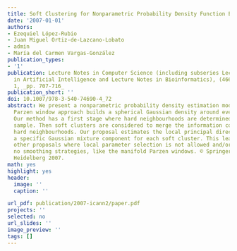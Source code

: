 ```yaml
---
title: Soft Clustering for Nonparametric Probability Density Function Estimation
date: '2007-01-01'
authors:
- Ezequiel López-Rubio
- Juan Miguel Ortiz-de-Lazcano-Lobato
- admin
- María del Carmen Vargas-González
publication_types: 
- '1'
publication: Lecture Notes in Computer Science (including subseries Lecture Notes
  in Artificial Intelligence and Lecture Notes in Bioinformatics), (4668 LNCS), PART
  1, _pp. 707-716_
publication_short: ''
doi: 10.1007/978-3-540-74690-4_72
abstract: We present a nonparametric probability density estimation model. The classical
  Parzen window approach builds a spherical Gaussian density around every input sample.
  Our method has a first stage where hard neighbourhoods are determined for every
  sample. Then soft clusters are considered to merge the information coming from several
  hard neighbourhoods. Our proposal estimates the local principal directions to yield
  a specific Gaussian mixture component for each soft cluster. This leads to outperform
  other proposals where local parameter selection is not allowed and/or there are
  no smoothing strategies, like the manifold Parzen windows. © Springer-Verlag Berlin
  Heidelberg 2007.
math: yes
highlight: yes
header:
  image: ''
  caption: ''

url_pdf: publication/2007-icann2/paper.pdf
projects: ''
selected: no
url_slides: ''
image_preview: ''
tags: []
---
```

